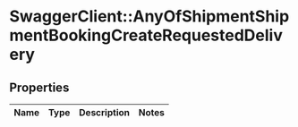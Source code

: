 # SwaggerClient::AnyOfShipmentShipmentBookingCreateRequestedDelivery

## Properties
Name | Type | Description | Notes
------------ | ------------- | ------------- | -------------

